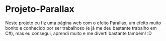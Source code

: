 # Projeto-Parallax
Neste projeto eu fiz uma página web com o efeito Parallax, um efeito muito bonito e conhecido por ser trabalhoso (e já me deu bastante trabalho em C#), mas eu consegui, aprendi muito e me diverti bastante também! :D